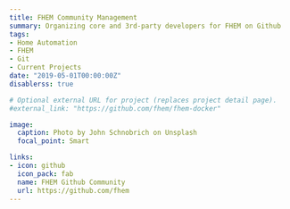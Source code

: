 ```yaml
---
title: FHEM Community Management
summary: Organizing core and 3rd-party developers for FHEM on Github
tags:
- Home Automation
- FHEM
- Git
- Current Projects
date: "2019-05-01T00:00:00Z"
disablerss: true

# Optional external URL for project (replaces project detail page).
#external_link: "https://github.com/fhem/fhem-docker"

image:
  caption: Photo by John Schnobrich on Unsplash
  focal_point: Smart

links:
- icon: github
  icon_pack: fab
  name: FHEM Github Community
  url: https://github.com/fhem
---
```


